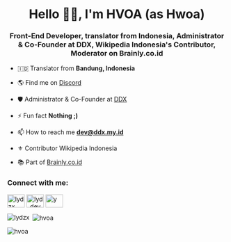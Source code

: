 <h1 align="center">Hello 👋🏻, I'm HVOA (as Hwoa)</h1>
<h3 align="center">Front-End Developer, translator from Indonesia, Administrator & Co-Founder at DDX, Wikipedia Indonesia's Contributor, Moderator on Brainly.co.id</h3>


- 🇮🇩 Translator from **Bandung, Indonesia**

- 🌎 Find me on [Discord](https://discord.com/users/744822067740016640)

- 🛡️ Administrator & Co-Founder at [DDX](https://ddx.my.id)

- ⚡ Fun fact **Nothing ;)**

- 📫 How to reach me **dev@ddx.my.id**

- ⚜ Contributor Wikipedia Indonesia

- 📚 Part of [Brainly.co.id](https://brainly.co.id)

<h3 align="left">Connect with me:</h3>
<p align="left">
<a href="https://dev.to/lydzx" target="blank"><img align="center" src="https://cdn.jsdelivr.net/npm/simple-icons@3.0.1/icons/dev-dot-to.svg" alt="lydzx" height="30" width="40" /></a>
<a href="https://instagram.com/lydenzx" target="blank"><img align="center" src="https://cdn.jsdelivr.net/npm/simple-icons@3.0.1/icons/instagram.svg" alt="lyd_dev" height="30" width="40" /></a>
<a href="https://discord.com/users/744822067740016640" target="blank"><img align="center" src="https://cdn.jsdelivr.net/npm/simple-icons@3.0.1/icons/discord.svg" alt="y" height="30" width="40" /></a>
</p>

<p><img align="left" src="https://github-readme-stats.vercel.app/api/top-langs?username=lydzx&show_icons=true&locale=en&layout=compact" alt="lydzx" /></p>

<p>&nbsp;<img align="center" src="https://github-readme-stats.vercel.app/api?username=hvoa&show_icons=true&locale=en" alt="hvoa" /></p>

<p><img align="center" src="https://github-readme-streak-stats.herokuapp.com/?user=hvoa&" alt="hvoa" /></p>
